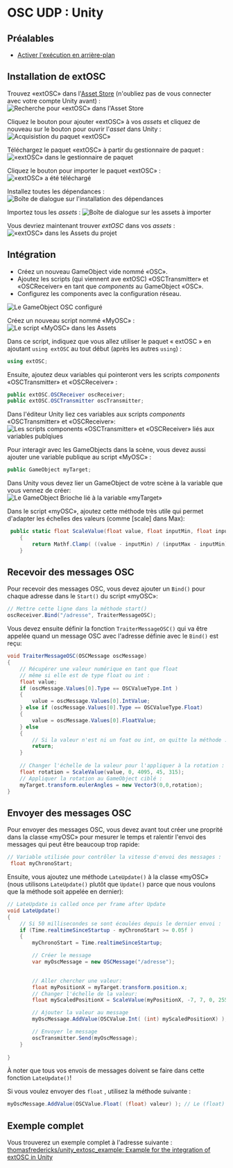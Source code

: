 # OSC UDP : Unity


## Préalables

* [Activer l'exécution en arrière-plan](/unity/execution_arriere-plan/)

## Installation de extOSC

Trouvez «extOSC» dans l'[Asset Store](https://assetstore.unity.com/) (n'oubliez pas de vous connecter avec votre compte Unity avant) :
![Recherche pour «extOSC» dans l'Asset Store](./extosc_install1.png)

Cliquez le bouton pour ajouter «extOSC» à vos *assets* et cliquez de nouveau sur le bouton pour ouvrir l'*asset* dans Unity :
![Acquisistion du paquet «extOSC»](./extosc_install2.png)

Téléchargez le paquet «extOSC» à partir du gestionnaire de paquet :
![«extOSC» dans le gestionnaire de paquet](./extosc_install3.png)

Cliquez le bouton pour importer le paquet «extOSC» :
![«extOSC» a été téléchargé](./extosc_install4.png)

Installez toutes les dépendances :
![Boîte de dialogue sur l'installation des dépendances](./extosc_install5.png)

Importez tous les *assets* :
![Boîte de dialogue sur les assets à importer](./extosc_install6.png)

Vous devriez maintenant trouver *extOSC* dans vos *assets* :
![«extOSC» dans les Assets du projet](./extosc_install7.png)



## Intégration

* Créez un nouveau GameObject vide nommé «OSC».
* Ajoutez les scripts (qui viennent ave extOSC) «OSCTransmitter» et «OSCReceiver» en tant que *components* au GameObject «OSC».
* Configurez les components avec la configuration réseau.

![Le GameObject OSC configuré](./extosc_gameobject_osc.png)

Créez un nouveau script nommé «MyOSC» :
![Le script «MyOSC» dans les Assets](./extosc_script_myosc.png)

Dans ce script, indiquez que vous allez utiliser le paquet « extOSC » en ajoutant `using extOSC` au tout début (après les autres `using`) :
```csharp
using extOSC;
```

Ensuite, ajoutez deux variables qui pointeront vers les scripts *components* «OSCTransmitter» et «OSCReceiver» :
```csharp
public extOSC.OSCReceiver oscReceiver;
public extOSC.OSCTransmitter oscTransmitter;
```

Dans l'éditeur Unity liez ces variables aux scripts *components* «OSCTransmitter» et «OSCReceiver»:
![Les scripts *components* «OSCTransmitter» et «OSCReceiver» liés aux variables publqiues](./extosc_script_myosc_lien.png)

Pour interagir avec les GameObjects dans la scène, vous devez aussi ajouter une variable publique au script «MyOSC» :
```csharp
public GameObject myTarget;
```

Dans Unity vous devez lier un GameObject de votre scène à la variable que vous vennez de créer:
![Le GameObject Brioche lié à la variable «myTarget»](./extosc_script_myosc_mytarget_lien.png)

Dans le script «myOSC», ajoutez cette méthode très utile qui permet d'adapter les échelles des valeurs (comme [scale] dans Max):
```csharp
 public static float ScaleValue(float value, float inputMin, float inputMax, float outputMin, float outputMax)
    {
        return Mathf.Clamp( ((value - inputMin) / (inputMax - inputMin) * (outputMax - outputMin) + outputMin), outputMin,outputMax);
    }
```

## Recevoir des messages OSC

Pour recevoir des messages OSC, vous devez ajouter un `Bind()` pour chaque adresse dans le `Start()` du script «myOSC»:
```csharp
// Mettre cette ligne dans la méthode start()
oscReceiver.Bind("/adresse", TraiterMessageOSC);
```

Vous devez ensuite définir la fonction `TraiterMessageOSC()` qui va être appelée quand un message OSC avec l'adresse définie avec le `Bind()` est reçu:
```csharp
void TraiterMessageOSC(OSCMessage oscMessage)
{
    // Récupérer une valeur numérique en tant que float
    // même si elle est de type float ou int :
    float value;
    if (oscMessage.Values[0].Type == OSCValueType.Int )
    {
        value = oscMessage.Values[0].IntValue;
    } else if (oscMessage.Values[0].Type == OSCValueType.Float)
    {
        value = oscMessage.Values[0].FloatValue;
    } else
    {
        // Si la valeur n'est ni un foat ou int, on quitte la méthode :
        return;
    }
    
    // Changer l'échelle de la valeur pour l'appliquer à la rotation :
    float rotation = ScaleValue(value, 0, 4095, 45, 315);
    // Appliquer la rotation au GameObject ciblé :
    myTarget.transform.eulerAngles = new Vector3(0,0,rotation);
}
```

## Envoyer des messages OSC

Pour envoyer des messages OSC, vous devez avant tout créer une proprité dans la classe «myOSC» pour mesurer le temps et ralentir l'envoi des messages qui peut être beaucoup trop rapide:
```csharp
// Variable utilisée pour contrôler la vitesse d'envoi des messages :
 float myChronoStart;
```

Ensuite, vous ajoutez une méthode `LateUpdate()` à la classe «myOSC» (nous utilisons `LateUpdate()` plutôt que `Update()` parce que nous voulons que la méthode soit appelée en dernier):
```csharp
// LateUpdate is called once per frame after Update
void LateUpdate()
{
    // Si 50 millisecondes se sont écoulées depuis le dernier envoi :
    if (Time.realtimeSinceStartup - myChronoStart >= 0.05f ) 
    {
        myChronoStart = Time.realtimeSinceStartup;

        // Créer le message
        var myOscMessage = new OSCMessage("/adresse");

        
        // Aller chercher une valeur:
        float myPositionX = myTarget.transform.position.x;
        // Changer l'échelle de la valeur:
        float myScaledPositionX = ScaleValue(myPositionX, -7, 7, 0, 255);

        // Ajouter la valeur au message
        myOscMessage.AddValue(OSCValue.Int( (int) myScaledPositionX) ); // Le (int) entre parenthèses convertit le type.

        // Envoyer le message
        oscTransmitter.Send(myOscMessage);
    }
  
}
```

À noter que tous vos envois de messages doivent se faire dans cette fonction `LateUpdate()`!

Si vous voulez envoyer des `float` , utilisez la méthode suivante :
```csharp
myOscMessage.AddValue(OSCValue.Float( (float) valeur) ); // Le (float) entre parenthèses convertit le type.
```

## Exemple complet

Vous trouverez un exemple complet à l'adresse suivante : [thomasfredericks/unity_extosc_example: Example for the integration of extOSC in Unity](https://github.com/thomasfredericks/unity_extosc_example)
